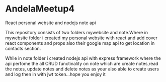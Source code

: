 # AndelaMeetup4
React personal website and nodejs note api

This repository consists of two folders mywebsite and note.Where in mywebsite folder i created my personal website with react and add cover react components and props also their google map api to get location in contacts section.

 While in note folder i created nodejs api with express framework where the api perfome the all CRUD functinality on note which are create notes,read the notes, update notes and delete notes as your also able to create users and log then in with jwt token...hope you enjoy it
